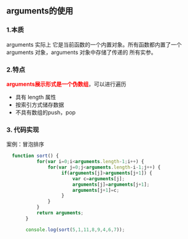 ## arguments的使用

### 1.本质

arguments 实际上 它是当前函数的一个内置对象。所有函数都内置了一个 arguments 对象，arguments 对象中存储了传递的 所有实参。

### 2.特点

<font color='red'>**arguments展示形式是一个伪数组**</font>，可以进行遍历

+ 具有 length 属性
+ 按索引方式储存数据
+ 不具有数组的push，pop

### 3. 代码实现

案例：冒泡排序

```javascript
  function sort() {
           for(var i=0;i<arguments.length-1;i++) {
               for(var j=0;j<arguments.length-i-1;j++) {
                    if(arguments[j]>arguments[j+1]) {
                        var c=arguments[j];
                        arguments[j]=arguments[j+1];
                        arguments[j+1]=c;
                    }
               }
           }
           return arguments;
       }

       console.log(sort(5,1,11,8,9,4,6,7));

```


